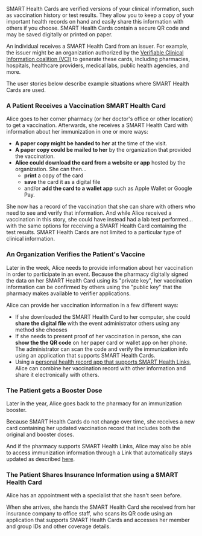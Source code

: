 SMART Health Cards are verified versions of your clinical information, such as vaccination history or test results. They allow you to keep a copy of your important health records on hand and easily share this information with others if you choose. SMART Health Cards contain a secure QR code and may be saved digitally or printed on paper.

An individual receives a SMART Health Card from an issuer. For example, the issuer might be an organization authorized by the [Verifiable Clinical Information coalition (VCI)](https://vci.org) to generate these cards, including pharmacies, hospitals, healthcare providers, medical labs, public health agencies, and more.

The user stories below describe example situations where SMART Health Cards are used.

<p></p>

### A Patient Receives a Vaccination SMART Health Card
Alice goes to her corner pharmacy (or her doctor's office or other location) to get a vaccination. Afterwards, she receives a SMART Health Card with information about her immunization in one or more ways:

* **A paper copy might be handed to her** at the time of the visit.
* **A paper copy could be mailed to her** by the organization that provided the vaccination.
* **Alice could download the card from a website or app** hosted by the organization. She can then...
  * **print** a copy of the card
  * **save** the card it as a digital file
  * and/or **add the card to a wallet app** such as Apple Wallet or Google Pay.

She now has a record of the vaccination that she can share with others who need to see and verify that information. 
And while Alice received a vaccination in this story, she could have instead had a lab test performed... with the same options for receiving a SMART Health Card containing the test results. SMART Health Cards are not limited to a particular type of clinical information. 

<p></p>

### An Organization Verifies the Patient's Vaccine 
Later in the week, Alice needs to provide information about her vaccination in order to participate in an event. Because the pharmacy digitally signed the data on her SMART Health Card using its "private key", her vaccination information can be confirmed by others using the "public key" that the pharmacy makes available to verifier applications.

Alice can provide her vaccination information in a few different ways:
  * If she downloaded the SMART Health Card to her computer, she could **share the digital file** with the event administrator others using any method she chooses
  * If she needs to present proof of her vaccination in person, she can **show the the QR code** on her paper card or wallet app on her phone. The administrator can scan the code and verify the immunization info using an application that supports SMART Health Cards.
  * Using a [personal health record app that supports SMART Health Links](links-user-stories.html#personal-platforms), Alice can combine her vaccination record with other information and share it electronically with others.

<p></p>

### The Patient gets a Booster Dose

Later in the year, Alice goes back to the pharmacy for an immunization booster. 

Because SMART Health Cards do not change over time, she receives a new card containing her updated vaccination record that includes both the original and booster doses.

And if the pharmacy supports SMART Health Links, Alice may also be able to access immunization information through a Link that automatically stays updated as described [here](links-user-stories.html).

<p></p>

### The Patient Shares Insurance Information using a SMART Health Card

Alice has an appointment with a specialist that she hasn't seen before. 

When she arrives, she hands the SMART Health Card she received from her insurance company to office staff, who scans its QR code using an application that supports SMART Health Cards and accesses her member and group IDs and other coverage details.

<p></p>
<p></p>